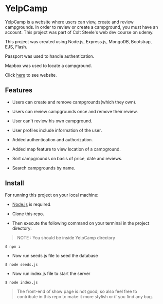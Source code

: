 # YelpCamp
YelpCamp is a website where users can view, create and review campgrounds. In order to review or create a campground, you must have an account. This project was part of Colt Steele's web dev course on udemy.

This project was created using Node.js, Express.js, MongoDB, Bootstrap, EJS, Flash.

Passport was used to handle authentication.

Mapbox was used to locate a campground.

Click [here](https://yelpcamp-ekansh.herokuapp.com/) to see website.

## Features
* Users can create and remove campgrounds(which they own).

* Users can review campgrounds once and remove their review.

* User can't review his own campground.

* User profiles include information of the user.

* Added authentication and authorization.

* Added map feature to view location of a campground.

* Sort campgrounds on basis of price, date and reviews.

* Search campgrounds by name.

## Install

For running this project on your local machine:

- [Node.js](https://nodejs.org/en/download/) is required.

- Clone this repo.

- Then execute the following command on your terminal in the project directory:

> NOTE : You should be inside YelpCamp directory 

```
$ npm i
```

- Now run seeds.js file to seed the database 

```
$ node seeds.js
```

- Now run index.js file to start the server

```
$ node index.js
```

> The front-end of show page is not good, so also feel free to contribute in this repo to make it more stylish or if you find any bug.